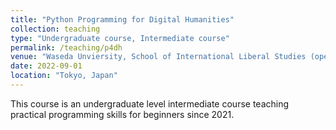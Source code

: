 ```yaml
---
title: "Python Programming for Digital Humanities"
collection: teaching
type: "Undergraduate course, Intermediate course"
permalink: /teaching/p4dh
venue: "Waseda Unviersity, School of International Liberal Studies (open to all of Waseda)"
date: 2022-09-01
location: "Tokyo, Japan"
---
```


This course is an undergraduate level intermediate course teaching practical programming skills for beginners since 2021.
